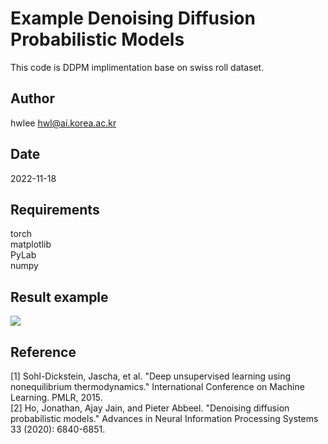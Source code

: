 # Example Denoising Diffusion Probabilistic Models

This code is DDPM implimentation base on swiss roll dataset.  

## Author
hwlee
hwl@ai.korea.ac.kr

## Date

2022-11-18

## Requirements

torch  
matplotlib  
PyLab  
numpy  

## Result example

![](https://github.com/hwlee11/Example_diffusion_probabilistic_models/blob/master/file/generateRevSamplingSwissRoll256.gif)

## Reference

[1] Sohl-Dickstein, Jascha, et al. "Deep unsupervised learning using nonequilibrium thermodynamics." International Conference on Machine Learning. PMLR, 2015.  
[2] Ho, Jonathan, Ajay Jain, and Pieter Abbeel. "Denoising diffusion probabilistic models." Advances in Neural Information Processing Systems 33 (2020): 6840-6851.

